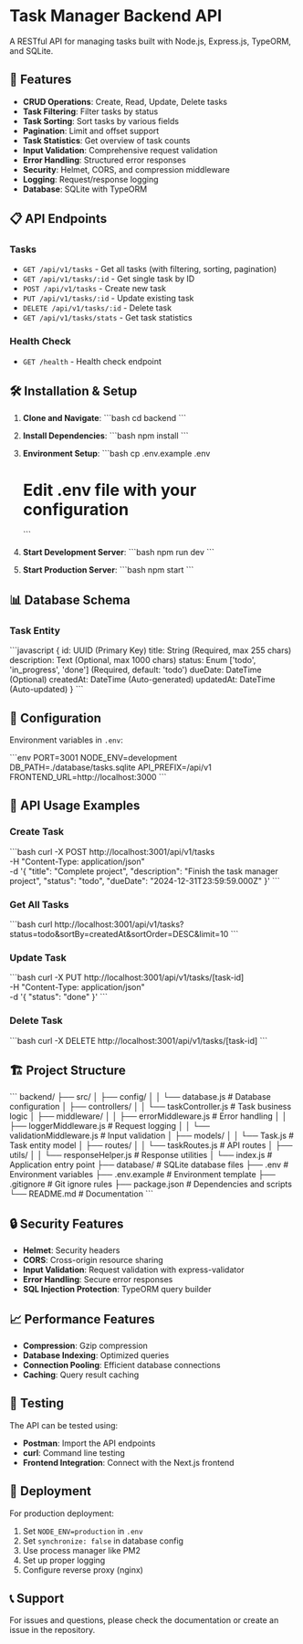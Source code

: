 # Task Manager Backend API

A RESTful API for managing tasks built with Node.js, Express.js, TypeORM, and SQLite.

## 🚀 Features

- **CRUD Operations**: Create, Read, Update, Delete tasks
- **Task Filtering**: Filter tasks by status
- **Task Sorting**: Sort tasks by various fields
- **Pagination**: Limit and offset support
- **Task Statistics**: Get overview of task counts
- **Input Validation**: Comprehensive request validation
- **Error Handling**: Structured error responses
- **Security**: Helmet, CORS, and compression middleware
- **Logging**: Request/response logging
- **Database**: SQLite with TypeORM

## 📋 API Endpoints

### Tasks

- `GET /api/v1/tasks` - Get all tasks (with filtering, sorting, pagination)
- `GET /api/v1/tasks/:id` - Get single task by ID
- `POST /api/v1/tasks` - Create new task
- `PUT /api/v1/tasks/:id` - Update existing task
- `DELETE /api/v1/tasks/:id` - Delete task
- `GET /api/v1/tasks/stats` - Get task statistics

### Health Check

- `GET /health` - Health check endpoint

## 🛠 Installation & Setup

1. **Clone and Navigate**:
   \`\`\`bash
   cd backend
   \`\`\`

2. **Install Dependencies**:
   \`\`\`bash
   npm install
   \`\`\`

3. **Environment Setup**:
   \`\`\`bash
   cp .env.example .env

   # Edit .env file with your configuration

   \`\`\`

4. **Start Development Server**:
   \`\`\`bash
   npm run dev
   \`\`\`

5. **Start Production Server**:
   \`\`\`bash
   npm start
   \`\`\`

## 📊 Database Schema

### Task Entity

\`\`\`javascript
{
id: UUID (Primary Key)
title: String (Required, max 255 chars)
description: Text (Optional, max 1000 chars)
status: Enum ['todo', 'in_progress', 'done'] (Required, default: 'todo')
dueDate: DateTime (Optional)
createdAt: DateTime (Auto-generated)
updatedAt: DateTime (Auto-updated)
}
\`\`\`

## 🔧 Configuration

Environment variables in `.env`:

\`\`\`env
PORT=3001
NODE_ENV=development
DB_PATH=./database/tasks.sqlite
API_PREFIX=/api/v1
FRONTEND_URL=http://localhost:3000
\`\`\`

## 📝 API Usage Examples

### Create Task

\`\`\`bash
curl -X POST http://localhost:3001/api/v1/tasks \
 -H "Content-Type: application/json" \
 -d '{
"title": "Complete project",
"description": "Finish the task manager project",
"status": "todo",
"dueDate": "2024-12-31T23:59:59.000Z"
}'
\`\`\`

### Get All Tasks

\`\`\`bash
curl http://localhost:3001/api/v1/tasks?status=todo&sortBy=createdAt&sortOrder=DESC&limit=10
\`\`\`

### Update Task

\`\`\`bash
curl -X PUT http://localhost:3001/api/v1/tasks/[task-id] \
 -H "Content-Type: application/json" \
 -d '{
"status": "done"
}'
\`\`\`

### Delete Task

\`\`\`bash
curl -X DELETE http://localhost:3001/api/v1/tasks/[task-id]
\`\`\`

## 🏗 Project Structure

\`\`\`
backend/
├── src/
│ ├── config/
│ │ └── database.js # Database configuration
│ ├── controllers/
│ │ └── taskController.js # Task business logic
│ ├── middleware/
│ │ ├── errorMiddleware.js # Error handling
│ │ ├── loggerMiddleware.js # Request logging
│ │ └── validationMiddleware.js # Input validation
│ ├── models/
│ │ └── Task.js # Task entity model
│ ├── routes/
│ │ └── taskRoutes.js # API routes
│ ├── utils/
│ │ └── responseHelper.js # Response utilities
│ └── index.js # Application entry point
├── database/ # SQLite database files
├── .env # Environment variables
├── .env.example # Environment template
├── .gitignore # Git ignore rules
├── package.json # Dependencies and scripts
└── README.md # Documentation
\`\`\`

## 🔒 Security Features

- **Helmet**: Security headers
- **CORS**: Cross-origin resource sharing
- **Input Validation**: Request validation with express-validator
- **Error Handling**: Secure error responses
- **SQL Injection Protection**: TypeORM query builder

## 📈 Performance Features

- **Compression**: Gzip compression
- **Database Indexing**: Optimized queries
- **Connection Pooling**: Efficient database connections
- **Caching**: Query result caching

## 🧪 Testing

The API can be tested using:

- **Postman**: Import the API endpoints
- **curl**: Command line testing
- **Frontend Integration**: Connect with the Next.js frontend

## 🚀 Deployment

For production deployment:

1. Set `NODE_ENV=production` in `.env`
2. Set `synchronize: false` in database config
3. Use process manager like PM2
4. Set up proper logging
5. Configure reverse proxy (nginx)

## 📞 Support

For issues and questions, please check the documentation or create an issue in the repository.
